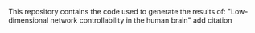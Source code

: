 This repository contains the code used to generate the results of:
"Low-dimensional network controllability in the human brain"
add citation
